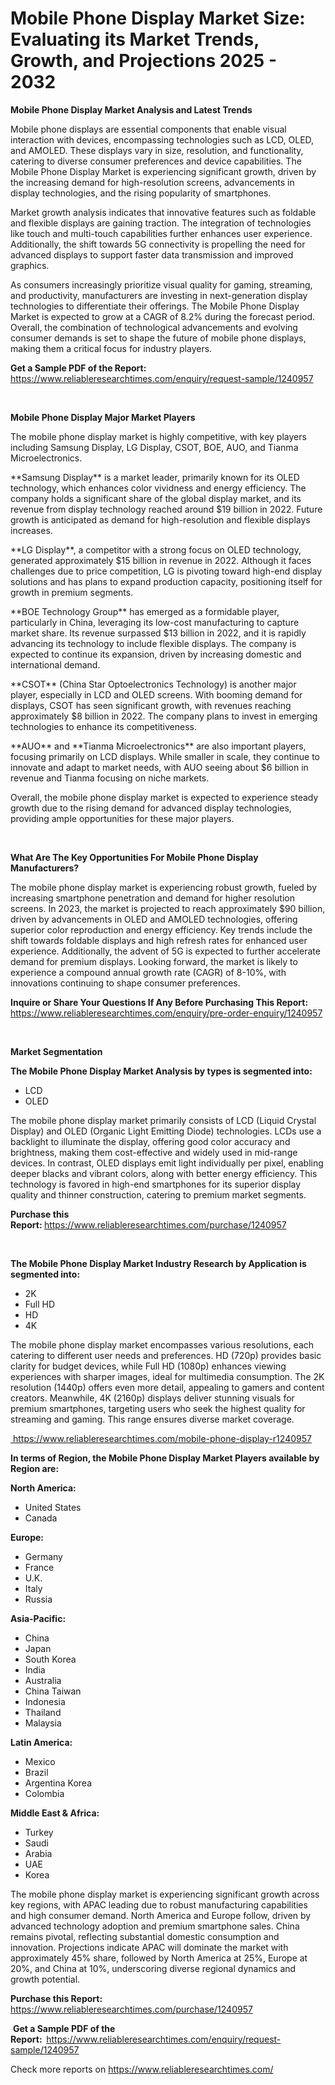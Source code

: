 <p><h1>Mobile Phone Display Market Size: Evaluating its Market Trends, Growth, and Projections 2025 - 2032</h1></p><p><strong>Mobile Phone Display Market Analysis and Latest Trends</strong></p>
<p><p>Mobile phone displays are essential components that enable visual interaction with devices, encompassing technologies such as LCD, OLED, and AMOLED. These displays vary in size, resolution, and functionality, catering to diverse consumer preferences and device capabilities. The Mobile Phone Display Market is experiencing significant growth, driven by the increasing demand for high-resolution screens, advancements in display technologies, and the rising popularity of smartphones.</p><p>Market growth analysis indicates that innovative features such as foldable and flexible displays are gaining traction. The integration of technologies like touch and multi-touch capabilities further enhances user experience. Additionally, the shift towards 5G connectivity is propelling the need for advanced displays to support faster data transmission and improved graphics.</p><p>As consumers increasingly prioritize visual quality for gaming, streaming, and productivity, manufacturers are investing in next-generation display technologies to differentiate their offerings. The Mobile Phone Display Market is expected to grow at a CAGR of 8.2% during the forecast period. Overall, the combination of technological advancements and evolving consumer demands is set to shape the future of mobile phone displays, making them a critical focus for industry players.</p></p>
<p><strong>Get a Sample PDF of the Report:&nbsp;</strong> <a href="https://www.reliableresearchtimes.com/enquiry/request-sample/1240957?utm_campaign=2220&utm_medium=2&utm_source=Github&utm_content=ia&utm_term=06042025&utm_id=mobile-phone-display">https://www.reliableresearchtimes.com/enquiry/request-sample/1240957</a></p>
<p>&nbsp;</p>
<p><strong>Mobile Phone Display Major Market Players</strong></p>
<p><p>The mobile phone display market is highly competitive, with key players including Samsung Display, LG Display, CSOT, BOE, AUO, and Tianma Microelectronics. </p><p>**Samsung Display** is a market leader, primarily known for its OLED technology, which enhances color vividness and energy efficiency. The company holds a significant share of the global display market, and its revenue from display technology reached around $19 billion in 2022. Future growth is anticipated as demand for high-resolution and flexible displays increases.</p><p>**LG Display**, a competitor with a strong focus on OLED technology, generated approximately $15 billion in revenue in 2022. Although it faces challenges due to price competition, LG is pivoting toward high-end display solutions and has plans to expand production capacity, positioning itself for growth in premium segments.</p><p>**BOE Technology Group** has emerged as a formidable player, particularly in China, leveraging its low-cost manufacturing to capture market share. Its revenue surpassed $13 billion in 2022, and it is rapidly advancing its technology to include flexible displays. The company is expected to continue its expansion, driven by increasing domestic and international demand.</p><p>**CSOT** (China Star Optoelectronics Technology) is another major player, especially in LCD and OLED screens. With booming demand for displays, CSOT has seen significant growth, with revenues reaching approximately $8 billion in 2022. The company plans to invest in emerging technologies to enhance its competitiveness.</p><p>**AUO** and **Tianma Microelectronics** are also important players, focusing primarily on LCD displays. While smaller in scale, they continue to innovate and adapt to market needs, with AUO seeing about $6 billion in revenue and Tianma focusing on niche markets.</p><p>Overall, the mobile phone display market is expected to experience steady growth due to the rising demand for advanced display technologies, providing ample opportunities for these major players.</p></p>
<p>&nbsp;</p>
<p><strong>What Are The Key Opportunities For Mobile Phone Display Manufacturers?</strong></p>
<p><p>The mobile phone display market is experiencing robust growth, fueled by increasing smartphone penetration and demand for higher resolution screens. In 2023, the market is projected to reach approximately $90 billion, driven by advancements in OLED and AMOLED technologies, offering superior color reproduction and energy efficiency. Key trends include the shift towards foldable displays and high refresh rates for enhanced user experience. Additionally, the advent of 5G is expected to further accelerate demand for premium displays. Looking forward, the market is likely to experience a compound annual growth rate (CAGR) of 8-10%, with innovations continuing to shape consumer preferences.</p></p>
<p><strong>Inquire or Share Your Questions If Any Before Purchasing This Report:</strong> <a href="https://www.reliableresearchtimes.com/enquiry/pre-order-enquiry/1240957?utm_campaign=2220&utm_medium=2&utm_source=Github&utm_content=ia&utm_term=06042025&utm_id=mobile-phone-display">https://www.reliableresearchtimes.com/enquiry/pre-order-enquiry/1240957</a></p>
<p>&nbsp;</p>
<p><strong>Market Segmentation</strong></p>
<p><strong>The Mobile Phone Display Market Analysis by types is segmented into:</strong></p>
<p><ul><li>LCD</li><li>OLED</li></ul></p>
<p><p>The mobile phone display market primarily consists of LCD (Liquid Crystal Display) and OLED (Organic Light Emitting Diode) technologies. LCDs use a backlight to illuminate the display, offering good color accuracy and brightness, making them cost-effective and widely used in mid-range devices. In contrast, OLED displays emit light individually per pixel, enabling deeper blacks and vibrant colors, along with better energy efficiency. This technology is favored in high-end smartphones for its superior display quality and thinner construction, catering to premium market segments.</p></p>
<p><strong>Purchase this Report:&nbsp;</strong><a href="https://www.reliableresearchtimes.com/purchase/1240957?utm_campaign=2220&utm_medium=2&utm_source=Github&utm_content=ia&utm_term=06042025&utm_id=mobile-phone-display">https://www.reliableresearchtimes.com/purchase/1240957</a></p>
<p>&nbsp;</p>
<p><strong>The Mobile Phone Display Market Industry Research by Application is segmented into:</strong></p>
<p><ul><li>2K</li><li>Full HD</li><li>HD</li><li>4K</li></ul></p>
<p><p>The mobile phone display market encompasses various resolutions, each catering to different user needs and preferences. HD (720p) provides basic clarity for budget devices, while Full HD (1080p) enhances viewing experiences with sharper images, ideal for multimedia consumption. The 2K resolution (1440p) offers even more detail, appealing to gamers and content creators. Meanwhile, 4K (2160p) displays deliver stunning visuals for premium smartphones, targeting users who seek the highest quality for streaming and gaming. This range ensures diverse market coverage.</p></p>
<p><a href="https://www.reliableresearchtimes.com/mobile-phone-display-r1240957?utm_campaign=2220&utm_medium=2&utm_source=Github&utm_content=ia&utm_term=06042025&utm_id=mobile-phone-display">&nbsp;https://www.reliableresearchtimes.com/mobile-phone-display-r1240957</a></p>
<p><strong>In terms of Region, the Mobile Phone Display Market Players available by Region are:</strong></p>
<p>
    <p> <strong> North America: </strong>
        <ul>
            <li>United States</li>
            <li>Canada</li>
        </ul>
        </p> 
    <p> <strong> Europe: </strong>
        <ul>
            <li>Germany</li>
            <li>France</li>
            <li>U.K.</li>
            <li>Italy</li>
            <li>Russia</li>
        </ul>
        </p> 
    <p> <strong> Asia-Pacific: </strong>
        <ul>
            <li>China</li>
            <li>Japan</li>
            <li>South Korea</li>
            <li>India</li>
            <li>Australia</li>
            <li>China Taiwan</li>
            <li>Indonesia</li>
            <li>Thailand</li>
            <li>Malaysia</li>
        </ul>
        </p> 
    <p> <strong> Latin America: </strong>
        <ul>
            <li>Mexico</li>
            <li>Brazil</li>
            <li>Argentina Korea</li>
            <li>Colombia</li>
        </ul>
        </p> 
    <p> <strong> Middle East & Africa: </strong>
        <ul>
            <li>Turkey</li>
            <li>Saudi</li>
            <li>Arabia</li>
            <li>UAE</li>
            <li>Korea</li>
        </ul>
    </p>
    </p>
<p><p>The mobile phone display market is experiencing significant growth across key regions, with APAC leading due to robust manufacturing capabilities and high consumer demand. North America and Europe follow, driven by advanced technology adoption and premium smartphone sales. China remains pivotal, reflecting substantial domestic consumption and innovation. Projections indicate APAC will dominate the market with approximately 45% share, followed by North America at 25%, Europe at 20%, and China at 10%, underscoring diverse regional dynamics and growth potential.</p></p>
<p><strong>Purchase this Report: </strong><a href="https://www.reliableresearchtimes.com/purchase/1240957?utm_campaign=2220&utm_medium=2&utm_source=Github&utm_content=ia&utm_term=06042025&utm_id=mobile-phone-display">https://www.reliableresearchtimes.com/purchase/1240957</a></p>
<p>&nbsp;<strong>Get a Sample PDF of the Report:&nbsp;&nbsp;</strong><a href="https://www.reliableresearchtimes.com/enquiry/request-sample/1240957?utm_campaign=2220&utm_medium=2&utm_source=Github&utm_content=ia&utm_term=06042025&utm_id=mobile-phone-display">https://www.reliableresearchtimes.com/enquiry/request-sample/1240957</a></p>
<p><strong></strong></p>
<p>Check more reports on <a href="https://www.reliableresearchtimes.com/?utm_campaign=2220&utm_medium=2&utm_source=Github&utm_content=ia&utm_term=06042025&utm_id=mobile-phone-display">https://www.reliableresearchtimes.com/</a></p>